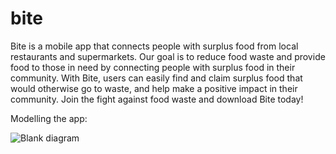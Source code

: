 # bite

Bite is a mobile app that connects people with surplus food from local restaurants and supermarkets. Our goal is to reduce food waste and provide food to those in need by connecting people with surplus food in their community. With Bite, users can easily find and claim surplus food that would otherwise go to waste, and help make a positive impact in their community. Join the fight against food waste and download Bite today!


Modelling the app:

![Blank diagram](https://user-images.githubusercontent.com/114599782/218264142-c7d7720a-fa29-45a3-89b6-fd096354f38a.png)
